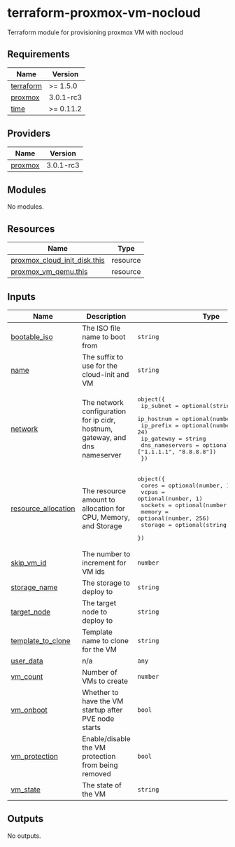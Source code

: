 # terraform-proxmox-vm-nocloud
Terraform module for provisioning proxmox VM with nocloud

<!-- BEGIN_TF_DOCS -->
## Requirements

| Name | Version |
|------|---------|
| <a name="requirement_terraform"></a> [terraform](#requirement\_terraform) | >= 1.5.0 |
| <a name="requirement_proxmox"></a> [proxmox](#requirement\_proxmox) | 3.0.1-rc3 |
| <a name="requirement_time"></a> [time](#requirement\_time) | >= 0.11.2 |

## Providers

| Name | Version |
|------|---------|
| <a name="provider_proxmox"></a> [proxmox](#provider\_proxmox) | 3.0.1-rc3 |

## Modules

No modules.

## Resources

| Name | Type |
|------|------|
| [proxmox_cloud_init_disk.this](https://registry.terraform.io/providers/Telmate/proxmox/3.0.1-rc3/docs/resources/cloud_init_disk) | resource |
| [proxmox_vm_qemu.this](https://registry.terraform.io/providers/Telmate/proxmox/3.0.1-rc3/docs/resources/vm_qemu) | resource |

## Inputs

| Name | Description | Type | Default | Required |
|------|-------------|------|---------|:--------:|
| <a name="input_bootable_iso"></a> [bootable\_iso](#input\_bootable\_iso) | The ISO file name to boot from | `string` | `"ssd:iso/talos-nocloud-amd64.iso"` | no |
| <a name="input_name"></a> [name](#input\_name) | The suffix to use for the cloud-init and VM | `string` | n/a | yes |
| <a name="input_network"></a> [network](#input\_network) | The network configuration for ip cidr, hostnum, gateway, and dns nameserver | <pre>object({<br>    ip_subnet       = optional(string, "10.255.0.0")<br>    ip_hostnum      = optional(number, 200)<br>    ip_prefix       = optional(number, 24)<br>    ip_gateway      = string<br>    dns_nameservers = optional(list(string), ["1.1.1.1", "8.8.8.8"])<br>  })</pre> | n/a | yes |
| <a name="input_resource_allocation"></a> [resource\_allocation](#input\_resource\_allocation) | The resource amount to allocation for CPU, Memory, and Storage | <pre>object({<br>    cores   = optional(number, 1)<br>    vcpus   = optional(number, 1)<br>    sockets = optional(number, 1)<br>    memory  = optional(number, 256)<br>    storage = optional(string, 128)<br>  })</pre> | <pre>{<br>  "cores": 1,<br>  "memory": 256,<br>  "sockets": 1,<br>  "storage": 128,<br>  "vcpus": 1<br>}</pre> | no |
| <a name="input_skip_vm_id"></a> [skip\_vm\_id](#input\_skip\_vm\_id) | The number to increment for VM ids | `number` | `0` | no |
| <a name="input_storage_name"></a> [storage\_name](#input\_storage\_name) | The storage to deploy to | `string` | `"ssd"` | no |
| <a name="input_target_node"></a> [target\_node](#input\_target\_node) | The target node to deploy to | `string` | `"pve"` | no |
| <a name="input_template_to_clone"></a> [template\_to\_clone](#input\_template\_to\_clone) | Template name to clone for the VM | `string` | `null` | no |
| <a name="input_user_data"></a> [user\_data](#input\_user\_data) | n/a | `any` | n/a | yes |
| <a name="input_vm_count"></a> [vm\_count](#input\_vm\_count) | Number of VMs to create | `number` | `1` | no |
| <a name="input_vm_onboot"></a> [vm\_onboot](#input\_vm\_onboot) | Whether to have the VM startup after PVE node starts | `bool` | `false` | no |
| <a name="input_vm_protection"></a> [vm\_protection](#input\_vm\_protection) | Enable/disable the VM protection from being removed | `bool` | `false` | no |
| <a name="input_vm_state"></a> [vm\_state](#input\_vm\_state) | The state of the VM | `string` | `"running"` | no |

## Outputs

No outputs.
<!-- END_TF_DOCS -->